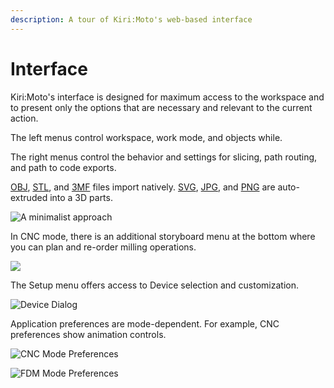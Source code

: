 ```yaml
---
description: A tour of Kiri:Moto's web-based interface
---
```


# Interface

Kiri:Moto's interface is designed for maximum access to the workspace and to present only the options that are necessary and relevant to the current action.

The left menus control workspace, work mode, and objects while.

The right menus control the behavior and settings for slicing, path routing, and path to code exports.

[OBJ](https://www.cs.cmu.edu/\~mbz/personal/graphics/obj.html), [STL](https://en.wikipedia.org/wiki/STL\_\(file\_format\)), and [3MF](https://docs.fileformat.com/3d/3mf/) files import natively. [SVG](https://en.wikipedia.org/wiki/Scalable\_Vector\_Graphics), [JPG](https://en.wikipedia.org/wiki/JPEG\_File\_Interchange\_Format), and [PNG](https://en.wikipedia.org/wiki/Portable\_Network\_Graphics) are auto-extruded into a 3D parts.

![A minimalist approach](/img/kiri-moto.png)

In CNC mode, there is an additional storyboard menu at the bottom where you can plan and re-order milling operations.

![](/img/kiri-moto-cnc.png)

The Setup menu offers access to Device selection and customization.&#x20;

![Device Dialog](/img/device-dialog.png)

Application preferences are mode-dependent. For example, CNC preferences show animation controls.

![CNC Mode Preferences](/img/preferences-cam.png)

![FDM Mode Preferences](/img/preferences-fdm.png)

